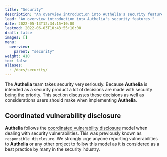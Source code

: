 ```yaml
---
title: "Security"
description: "An overview introduction into Authelia's security features."
lead: "An overview introduction into Authelia's security features."
date: 2022-05-13T12:34:15+10:00
lastmod: 2022-06-03T10:43:55+10:00
draft: false
images: []
menu:
  overview:
    parent: "security"
weight: 410
toc: false
aliases:
  - /docs/security/
---
```


The __Authelia__ team takes security very seriously. Because __Authelia__ is intended as a security product a lot of
decisions are made with security being the priority. This section discusses these decisions as well as considerations
users should make when implementing __Authelia__.

## Coordinated vulnerability disclosure

__Authelia__ follows the [coordinated vulnerability disclosure](https://en.wikipedia.org/wiki/Coordinated_vulnerability_disclosure)
model when dealing with security vulnerabilities. This was previously known as `responsible disclosure`. We strongly
urge anyone reporting vulnerabilities to __Authelia__ or any other project to follow this model as it is considered
as a best practice by many in the security industry.
